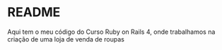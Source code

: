 # README

Aqui tem o meu código do Curso Ruby on Rails 4, onde trabalhamos na criação de uma loja de venda de roupas

